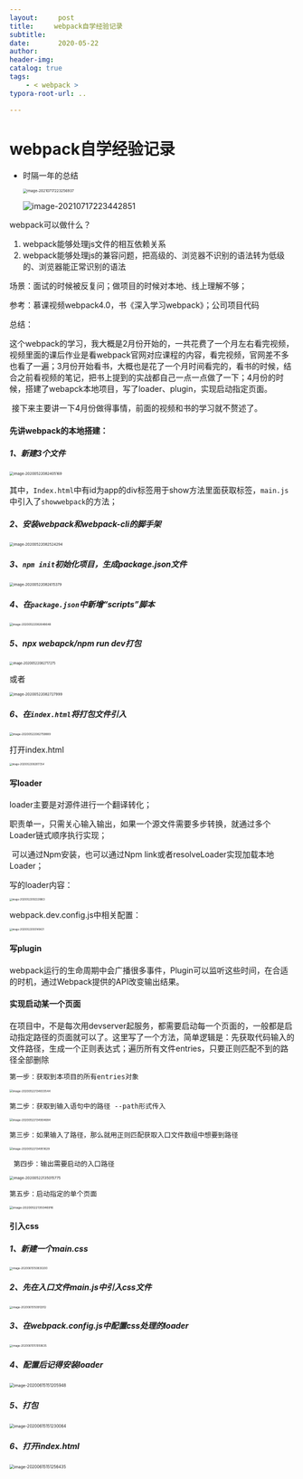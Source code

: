 ```yaml
---
layout:     post
title:     webpack自学经验记录
subtitle:  
date:       2020-05-22
author:     
header-img: 
catalog: true
tags:
    - < webpack >
typora-root-url: ..

---
```


# webpack自学经验记录

- 时隔一年的总结

    <img src="/img/assets_2019/image-20210717223256937.png" alt="image-20210717223256937" style="zoom:45%;" />

    ![image-20210717223442851](/img/assets_2019/image-20210717223442851.png)



webpack可以做什么？

1. webpack能够处理js文件的相互依赖关系
2. webpack能够处理js的兼容问题，把高级的、浏览器不识别的语法转为低级的、浏览器能正常识别的语法

场景：面试的时候被反复问；做项目的时候对本地、线上理解不够；

参考：慕课视频webpack4.0，书《深入学习webpack》；公司项目代码

总结：

​		这个webpack的学习，我大概是2月份开始的，一共花费了一个月左右看完视频，视频里面的课后作业是看webpack官网对应课程的内容，看完视频，官网差不多也看了一遍；3月份开始看书，大概也是花了一个月时间看完的，看书的时候，结合之前看视频的笔记，把书上提到的实战都自己一点一点做了一下；4月份的时候，搭建了webapck本地项目，写了loader、plugin，实现启动指定页面。

​		接下来主要讲一下4月份做得事情，前面的视频和书的学习就不赘述了。

#### 先讲webpack的本地搭建：

##### 1、新建3个文件

<img src="/img/assets_2019/image-20200522082405169.png" alt="image-20200522082405169" style="zoom:45%;" />

其中，`Index.html`中有id为app的div标签用于show方法里面获取标签，`main.js`中引入了`showwebpack`的方法；

##### 2、安装webpack和webpack-cli的脚手架

<img src="/img/assets_2019/image-20200522082524294.png" alt="image-20200522082524294" style="zoom:45%;" />

##### 3、`npm init`初始化项目，生成package.json文件

<img src="/img/assets_2019/image-20200522082615379.png" alt="image-20200522082615379" style="zoom:45%;" />

##### 4、在`package.json`中新增“scripts”脚本

<img src="/img/assets_2019/image-20200522082648648.png" alt="image-20200522082648648" style="zoom:35%;" />

##### 5、npx webapck/npm run dev打包

<img src="/img/assets_2019/image-20200522082717275.png" alt="image-20200522082717275" style="zoom:40%;" />

或者

<img src="/img/assets_2019/image-20200522082727999.png" alt="image-20200522082727999" style="zoom:45%;" />

##### 6、在`index.html`将打包文件引入

<img src="/img/assets_2019/image-20200522082759889.png" alt="image-20200522082759889" style="zoom:35%;" />

打开index.html

<img src="/img/assets_2019/image-20200522082817354.png" alt="image-20200522082817354" style="zoom:30%;" />

#### 写loader

loader主要是对源件进行一个翻译转化；

​	职责单一，只需关心输入输出，如果一个源文件需要多步转换，就通过多个Loader链式顺序执行实现；

​	可以通过Npm安装，也可以通过Npm link或者resolveLoader实现加载本地Loader；

写的loader内容：

<img src="/img/assets_2019/image-20200522092228863.png" alt="image-20200522092228863" style="zoom:30%;" />

webpack.dev.config.js中相关配置：

<img src="/img/assets_2019/image-20200522093149421.png" alt="image-20200522093149421" style="zoom:30%;" />

#### 写plugin

webpack运行的生命周期中会广播很多事件，Plugin可以监听这些时间，在合适的时机，通过Webpack提供的API改变输出结果。

#### 实现启动某一个页面

在项目中，不是每次用devserver起服务，都需要启动每一个页面的，一般都是启动指定路径的页面就可以了。这里写了一个方法，简单逻辑是：先获取代码输入的文件路径，生成一个正则表达式；遍历所有文件entries，只要正则匹配不到的路径全部删除

```javascript
第一步：获取到本项目的所有entries对象
```

<img src="/img/assets_2019/image-20200522134833544.png" alt="image-20200522134833544" style="zoom:35%;" />

```
第二步：获取到输入语句中的路径 --path形式传入
```

<img src="/img/assets_2019/image-20200522134904684.png" alt="image-20200522134904684" style="zoom:35%;" />

```
第三步：如果输入了路径，那么就用正则匹配获取入口文件数组中想要到路径
```

<img src="/img/assets_2019/image-20200522134951629.png" alt="image-20200522134951629" style="zoom:35%;" />

```
 第四步：输出需要启动的入口路径
```

<img src="/img/assets_2019/image-20200522135015775.png" alt="image-20200522135015775" style="zoom:45%;" />

```
第五步：启动指定的单个页面
```

<img src="/img/assets_2019/image-20200522135046916.png" alt="image-20200522135046916" style="zoom:38%;" />

#### 引入css

##### 1、新建一个main.css

<img src="/img/assets_2019/image-20200615150830200.png" alt="image-20200615150830200" style="zoom: 33%;" />

##### 2、先在入口文件main.js中引入css文件

<img src="/img/assets_2019/image-20200615150912912.png" alt="image-20200615150912912" style="zoom: 33%;" />

##### 3、在webpack.config.js中配置css处理的loader

<img src="/img/assets_2019/image-20200615151059635.png" alt="image-20200615151059635" style="zoom: 33%;" />

##### 4、配置后记得安装loader

<img src="/img/assets_2019/image-20200615151205948.png" alt="image-20200615151205948" style="zoom: 50%;" />

##### 5、打包

<img src="/img/assets_2019/image-20200615151230064.png" alt="image-20200615151230064" style="zoom:50%;" />

##### 6、打开index.html

<img src="/img/assets_2019/image-20200615151256435.png" alt="image-20200615151256435" style="zoom:50%;" />